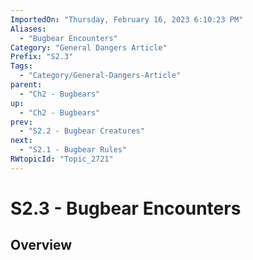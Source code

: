 ```yaml
---
ImportedOn: "Thursday, February 16, 2023 6:10:23 PM"
Aliases:
  - "Bugbear Encounters"
Category: "General Dangers Article"
Prefix: "S2.3"
Tags:
  - "Category/General-Dangers-Article"
parent:
  - "Ch2 - Bugbears"
up:
  - "Ch2 - Bugbears"
prev:
  - "S2.2 - Bugbear Creatures"
next:
  - "S2.1 - Bugbear Rules"
RWtopicId: "Topic_2721"
---
```

# S2.3 - Bugbear Encounters
## Overview
